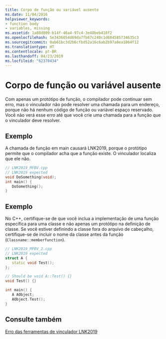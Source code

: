 ```yaml
---
title: Corpo de função ou variável ausente
ms.date: 11/04/2016
helpviewer_keywords:
- function body
- variables, missing
ms.assetid: 1a88d809-b14f-46a4-97c4-3e48beb418f2
ms.openlocfilehash: 5e3436054d69da7fb67c240c1d684585734635c3
ms.sourcegitcommit: 0ab61bc3d2b6cfbd52a16c6ab2b97a8ea1864f12
ms.translationtype: HT
ms.contentlocale: pt-BR
ms.lasthandoff: 04/23/2019
ms.locfileid: "62378434"
---
```

# <a name="missing-function-body-or-variable"></a>Corpo de função ou variável ausente

Com apenas um protótipo de função, o compilador pode continuar sem erro, mas o vinculador não pode resolver uma chamada para um endereço, porque não há nenhum código de função ou variável espaço reservado. Você não verá esse erro até que você crie uma chamada para a função que o vinculador deve resolver.

## <a name="example"></a>Exemplo

A chamada de função em main causará LNK2019, porque o protótipo permite que o compilador acha que a função existe.  O vinculador localiza que ele não.

```cpp
// LNK2019_MFBV.cpp
// LNK2019 expected
void DoSomething(void);
int main() {
   DoSomething();
}
```

## <a name="example"></a>Exemplo

No C++, certifique-se de que você inclua a implementação de uma função específica para uma classe e não apenas um protótipo na definição de classe. Se você estiver definindo a classe fora do arquivo de cabeçalho, certifique-se de incluir o nome da classe antes da função (`Classname::memberfunction`).

```cpp
// LNK2019_MFBV_2.cpp
// LNK2019 expected
struct A {
   static void Test();
};

// Should be void A::Test() {}
void Test() {}

int main() {
   A AObject;
   AObject.Test();
}
```

## <a name="see-also"></a>Consulte também

[Erro das ferramentas de vinculador LNK2019](../../error-messages/tool-errors/linker-tools-error-lnk2019.md)